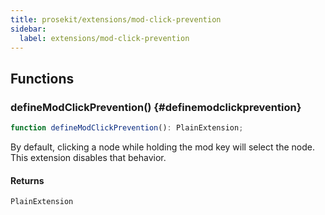 ```yaml
---
title: prosekit/extensions/mod-click-prevention
sidebar:
  label: extensions/mod-click-prevention
---
```


<!-- DEBUG memberWithGroups 1 -->

<!-- DEBUG memberWithGroups 4 -->

<!-- DEBUG memberWithGroups 7 -->

<!-- DEBUG memberWithGroups 8 -->

<!-- DEBUG memberWithGroups 9 -->

## Functions

### defineModClickPrevention() {#definemodclickprevention}

```ts
function defineModClickPrevention(): PlainExtension;
```

By default, clicking a node while holding the mod key will select the node. This
extension disables that behavior.

#### Returns

`PlainExtension`

<!-- DEBUG inheritance start kind=4096 -->

<!-- DEBUG memberWithGroups 10 -->
